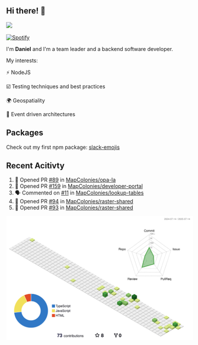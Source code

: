 ## Hi there! 👋

<p>
  <img src="https://github-readme-stats.vercel.app/api?username=syncush&theme=tokyonight">
</p>

[![Spotify](https://novatorem-rust.vercel.app/api/spotify)](https://open.spotify.com/user/syncush)

I'm **Daniel** and I'm a team leader and a backend software developer.

My interests:

⚡ NodeJS

☑️ Testing techniques and best practices

🌍 Geospatiality

🧠 Event driven architectures

## Packages
Check out my first npm package: [slack-emojis](https://www.npmjs.com/package/slack-emojis)

## Recent Acitivty
<!--START_SECTION:activity-->
1. 💪 Opened PR [#89](https://github.com/MapColonies/opa-la/pull/89) in [MapColonies/opa-la](https://github.com/MapColonies/opa-la)
2. 💪 Opened PR [#159](https://github.com/MapColonies/developer-portal/pull/159) in [MapColonies/developer-portal](https://github.com/MapColonies/developer-portal)
3. 🗣 Commented on [#11](https://github.com/MapColonies/lookup-tables/pull/11#issuecomment-3043695282) in [MapColonies/lookup-tables](https://github.com/MapColonies/lookup-tables)
4. 💪 Opened PR [#94](https://github.com/MapColonies/raster-shared/pull/94) in [MapColonies/raster-shared](https://github.com/MapColonies/raster-shared)
5. 💪 Opened PR [#93](https://github.com/MapColonies/raster-shared/pull/93) in [MapColonies/raster-shared](https://github.com/MapColonies/raster-shared)
<!--END_SECTION:activity-->

![contrib](./profile-3d-contrib/profile-green-animate.svg)
